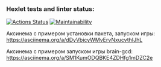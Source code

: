 ### Hexlet tests and linter status:
[![Actions Status](https://github.com/FredNo94/fullstack-javascript-project-lvl1/workflows/hexlet-check/badge.svg)](https://github.com/FredNo94/fullstack-javascript-project-lvl1/actions)
[![Maintainability](https://api.codeclimate.com/v1/badges/3c603aea9fbf65aebde8/maintainability)](https://codeclimate.com/github/FredNo94/fullstack-javascript-project-lvl1/maintainability)

Аксинема с примером установки пакета, запуском игры:
https://asciinema.org/a/dDyVbicyWMvErvNxucvthIJhL

Аксинема с примером запуском игры brain-gcd:
https://asciinema.org/a/SM1KumODQBKE4ZDHfg1mDZC2e